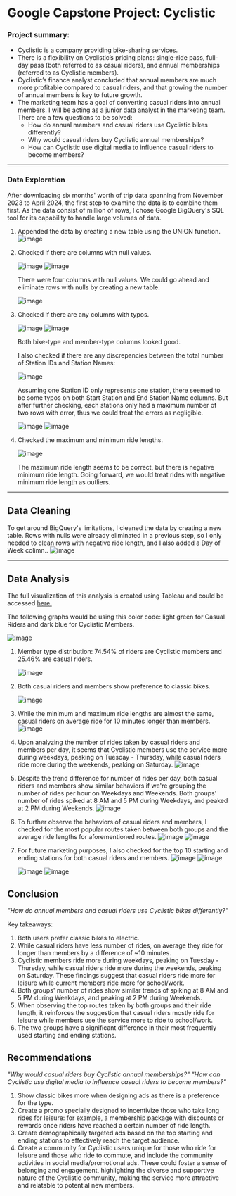 # Google Capstone Project: Cyclistic 

### Project summary:
- Cyclistic is a company providing bike-sharing services.
- There is a flexibility on Cyclistic’s pricing plans: single-ride pass, full-day pass (both referred to as casual riders), and annual memberships (referred to as Cyclistic members).
- Cyclistic’s finance analyst concluded that annual members are much more profitable compared to casual riders, and that growing the number of annual members is key to future growth.
- The marketing team has a goal of converting casual riders into annual members. I will be acting as a junior data analyst in the marketing team. There are a few questions to be solved:
    - How do annual members and casual riders use Cyclistic bikes differently?
    - Why would casual riders buy Cyclistic annual memberships?
    - How can Cyclistic use digital media to influence casual riders to become members?
 
 ---

### Data Exploration
After downloading six months' worth of trip data spanning from November 2023 to April 2024, the first step to examine the data is to combine them first. As the data consist of million of rows, I chose Google BigQuery's SQL tool for its capability to handle large volumes of data.

1. Appended the data by creating a new table using the UNION function.
![image](https://github.com/vidyadnina/Cyclistic-capstone-project/assets/171537335/18ac7598-a3f8-437d-a166-397c6bcf055c)

2. Checked if there are columns with null values.
   
   ![image](https://github.com/vidyadnina/Cyclistic-capstone-project/assets/171537335/aecbcee6-4391-4127-bfbe-22fcdeb1218f)
   ![image](https://github.com/vidyadnina/Cyclistic-capstone-project/assets/171537335/1e0bca5a-9581-4741-9979-847b64a2bce5)

   There were four columns with null values. We could go ahead and eliminate rows with nulls by creating a new table.
   
   ![image](https://github.com/vidyadnina/Cyclistic-capstone-project/assets/171537335/dafc6dbe-be8a-49d1-b98a-61db9747fea7)

3. Checked if there are any columns with typos.

   ![image](https://github.com/vidyadnina/Cyclistic-capstone-project/assets/171537335/1c9e8763-5be4-45ba-a1d7-8d212abf459a)
   ![image](https://github.com/vidyadnina/Cyclistic-capstone-project/assets/171537335/b1c4b764-9110-4e4c-9305-2b1faa78951a)

   Both bike-type and member-type columns looked good.

   I also checked if there are any discrepancies between the total number of Station IDs and Station Names:

   ![image](https://github.com/vidyadnina/Cyclistic-capstone-project/assets/171537335/043a44e7-ce91-4aa0-bcb1-23e76091de32)

    Assuming one Station ID only represents one station, there seemed to be some typos on both Start Station and End Station Name columns. But after further checking, each stations only had a maximum number of two rows with error, thus we could treat the errors as negligible.
   
   ![image](https://github.com/vidyadnina/Cyclistic-capstone-project/assets/171537335/1604a0c9-95e6-4318-bdae-525b8eacfbaf)
   ![image](https://github.com/vidyadnina/Cyclistic-capstone-project/assets/171537335/0d396975-7dc1-4f71-b92a-02acd9ae2df8)

4. Checked the maximum and minimum ride lengths.

   ![image](https://github.com/vidyadnina/Cyclistic-capstone-project/assets/171537335/e5603071-7c89-4e4f-af8a-67e3c16a6579)

   The maximum ride length seems to be correct, but there is negative minimum ride length. Going forward, we would treat rides with negative minimum ride length as outliers.



---

## Data Cleaning

To get around BigQuery's limitations, I cleaned the data by creating a new table. Rows with nulls were already eliminated in a previous step, so I only needed to clean rows with negative ride length, and I also added a Day of Week colimn..
![image](https://github.com/vidyadnina/Cyclistic-capstone-project/assets/171537335/f3e93e20-ac8e-4bea-b3f8-9460444c4d85)




---

## Data Analysis

The full visualization of this analysis is created using Tableau and could be accessed [here.](https://public.tableau.com/views/Cyclisticcapstone_Vidya/Dashboard1?:language=en-US&publish=yes&:sid=&:display_count=n&:origin=viz_share_link)

The following graphs would be using this color code: light green for Casual Riders and dark blue for Cyclistic Members.

![image](https://github.com/vidyadnina/Cyclistic-capstone-project/assets/171537335/bdde05ec-a7c6-4ed9-91f8-d7a07aaf3d40)



1. Member type distribution: 74.54% of riders are Cyclistic members and 25.46% are casual riders.

   ![image](https://github.com/vidyadnina/Cyclistic-capstone-project/assets/171537335/551d03fb-9122-4726-b1dc-a157edd8337f)

2. Both casual riders and members show preference to classic bikes.

   ![image](https://github.com/vidyadnina/Cyclistic-capstone-project/assets/171537335/31530fdd-8e33-4856-bda7-200bf7262406)
   
3. While the minimum and maximum ride lengths are almost the same, casual riders on average ride for 10 minutes longer than members.
   ![image](https://github.com/vidyadnina/Cyclistic-capstone-project/assets/171537335/ce5bfb92-de20-4d87-aa0c-7392bc487032)

4. Upon analyzing the number of rides taken by casual riders and members per day, it seems that Cyclistic members use the service more during weekdays, peaking on Tuesday - Thursday, while casual riders ride more during the weekends, peaking on Saturday.
   ![image](https://github.com/vidyadnina/Cyclistic-capstone-project/assets/171537335/1a496b9c-fe8d-4a00-8217-cfd73a4347df)

5. Despite the trend difference for number of rides per day, both casual riders and members show similar behaviors if we're grouping the number of rides per hour on Weekdays and Weekends. Both groups' number of rides spiked at 8 AM and 5 PM during Weekdays, and peaked at 2 PM during Weekends.
    ![image](https://github.com/vidyadnina/Cyclistic-capstone-project/assets/171537335/faf557b2-a050-4689-84c6-1feefb940e6f)


6. To further observe the behaviors of casual riders and members, I checked for the most popular routes taken between both groups and the average ride lengths for aforementioned routes.
   ![image](https://github.com/vidyadnina/Cyclistic-capstone-project/assets/171537335/4facc270-7ebc-490d-9c1a-153e503ca494)
   ![image](https://github.com/vidyadnina/Cyclistic-capstone-project/assets/171537335/6bbeeea8-3194-4645-a50a-588500e9b5b8)



8. For future marketing purposes, I also checked for the top 10 starting and ending stations  for both casual riders and members.
   ![image](https://github.com/vidyadnina/Cyclistic-capstone-project/assets/171537335/c728574f-fa7b-4499-b03a-5f56e9d547de)
   ![image](https://github.com/vidyadnina/Cyclistic-capstone-project/assets/171537335/f38148ac-0076-437a-aee8-9840ae6795d8)

   ![image](https://github.com/vidyadnina/Cyclistic-capstone-project/assets/171537335/73415393-52f8-4747-b257-23f558540559)
   ![image](https://github.com/vidyadnina/Cyclistic-capstone-project/assets/171537335/d0b130b8-fde1-4fae-a87d-6d2297991820)


## Conclusion
*"How do annual members and casual riders use Cyclistic bikes differently?"*

Key takeaways:
1. Both users prefer classic bikes to electric.
2. While casual riders have less number of rides, on average they ride for longer than members by a difference of ~10 minutes.
3. Cyclistic members ride more during weekdays, peaking on Tuesday - Thursday, while casual riders ride more during the weekends, peaking on Saturday. These findings suggest that casual riders ride more for leisure while current members ride more for school/work.
4. Both groups' number of rides show similar trends of spiking at 8 AM and 5 PM during Weekdays, and peaking at 2 PM during Weekends. 
5. When observing the top routes taken by both groups and their ride length, it reinforces the suggestion that casual riders mostly ride for leisure while members use the service more to ride to school/work.
6. The two groups have a significant difference in their most frequently used starting and ending stations.
   
## Recommendations
*"Why would casual riders buy Cyclistic annual memberships?"*
*"How can Cyclistic use digital media to influence casual riders to become members?"*
1. Show classic bikes more when designing ads as there is a preference for the type.
2. Create a promo specially designed to incentivize those who take long rides for leisure: for example, a membership package with discounts or rewards once riders have reached a certain number of ride length.
3. Create demographically targeted ads based on the top starting and ending stations to effectively reach the target audience.
4. Create a community for Cyclistic users unique for those who ride for leisure and those who ride to commute, and include the community activities in social media/promotional ads. These could foster a sense of belonging and engagement, highlighting the diverse and supportive nature of the Cyclistic community, making the service more attractive and relatable to potential new members.




   
















